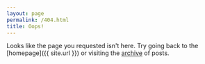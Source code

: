 ```yaml
---
layout: page
permalink: /404.html
title: Oops!
---
```


Looks like the page you requested isn't here. Try going back to the [homepage]({{ site.url }}) or visiting the [archive](/archive/) of posts.